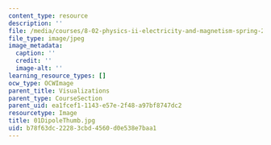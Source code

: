 ```yaml
---
content_type: resource
description: ''
file: /media/courses/8-02-physics-ii-electricity-and-magnetism-spring-2007/b78f63dc22283cbd4560d0e538e7baa1_01DipoleThumb.jpg
file_type: image/jpeg
image_metadata:
  caption: ''
  credit: ''
  image-alt: ''
learning_resource_types: []
ocw_type: OCWImage
parent_title: Visualizations
parent_type: CourseSection
parent_uid: ea1fcef1-1143-e57e-2f48-a97bf8747dc2
resourcetype: Image
title: 01DipoleThumb.jpg
uid: b78f63dc-2228-3cbd-4560-d0e538e7baa1
---
```

